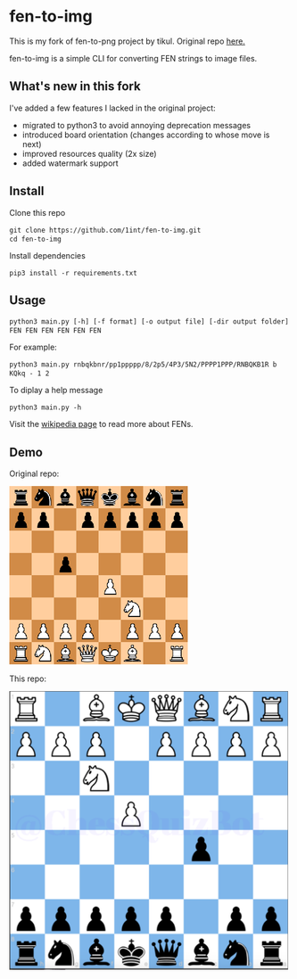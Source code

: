 # fen-to-img
This is my fork of fen-to-png project by tikul. Original repo [here.](https://github.com/tikul/fen-to-png)

fen-to-img is a simple CLI for converting FEN strings to image files.

## What's new in this fork

I've added a few features I lacked in the original project:
- migrated to python3 to avoid annoying deprecation messages
- introduced board orientation (changes according to whose move is next)
- improved resources quality (2x size)
- added watermark support 
    
## Install
Clone this repo
```shell
git clone https://github.com/1int/fen-to-img.git
cd fen-to-img
```
Install dependencies
```shell
pip3 install -r requirements.txt
```
## Usage
```
python3 main.py [-h] [-f format] [-o output file] [-dir output folder] FEN FEN FEN FEN FEN FEN
```

For example:
```
python3 main.py rnbqkbnr/pp1ppppp/8/2p5/4P3/5N2/PPPP1PPP/RNBQKB1R b KQkq - 1 2
```

To diplay a help message
```
python3 main.py -h
```
Visit the [wikipedia page](https://en.wikipedia.org/wiki/Forsyth%E2%80%93Edwards_Notation) to read more about FENs.

## Demo
Original repo:

![rnbqkbnr/pp1ppppp/8/2p5/4P3/5N2/PPPP1PPP/RNBQKB1R b KQkq - 1 2](images/example.png  "rnbqkbnr/pp1ppppp/8/2p5/4P3/5N2/PPPP1PPP/RNBQKB1R b KQkq - 1 2")


This repo:

<img src="https://github.com/1int/fen-to-img/blob/master/images/example-new.png" width="500" height="500" />
